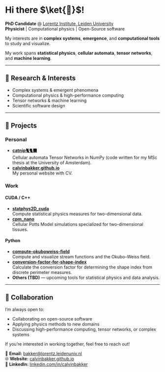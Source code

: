# Hi there $\ket{🐤}$! 

**PhD Candidate** @ [Lorentz Institute, Leiden University](https://www.lorentz.leidenuniv.nl/)  
**Physicist** | Computational physics | Open-Source software

My interests are in **complex systems**, **emergence**, and **computational tools** to study and visualize. 

My work spans **statistical physics**, **cellular automata**, **tensor networks**, and **machine learning**.

---

## 🔬 Research & Interests
- Complex systems & emergent phenomena
- Computational physics & high-performance computing
- Tensor networks & machine learning
- Scientific software design

---

## 📂 Projects

### **Personal**
- **[catnip🐈🐈‍⬛](https://github.com/calvinbakker/catnip)**  
  Cellular automata Tensor Networks in NumPy (code written for my MSc thesis at the University of Amsterdam).
- **[calvinbakker.github.io](https://calvinbakker.github.io/)**  
  My personal website with CV.

### **Work**
#### CUDA / C++
- **[statphys2D_cuda](https://github.com/calvinbakker/statphys2D_cuda)**  
  Compute statistical physics measures for two-dimensional data.
- **[cpm_nano](https://github.com/calvinbakker/cpm_nano)**  
  Cellular Potts Model simulations specialized for two-dimensional tissues.

#### Python
- **[compute-okuboweiss-field](https://github.com/calvinbakker/compute-okuboweiss-field)**  
  Compute and visualize stream functions and the Okubo–Weiss field.
- **[conversion-factor-for-shape-index](https://github.com/calvinbakker/conversion-factor-for-shape-index)**  
  Calculate the conversion factor for determining the shape index from discrete perimeter measures.
- **Others (TBD)** — upcoming tools for statistical physics and data analysis.

---

## 🤝 Collaboration
I’m always open to:
- Collaborating on open-source software
- Applying physics methods to new domains
- Discussing high-performance computing, tensor networks, or complex systems

If you’re interested in working together, feel free to reach out!

📧 **Email:** bakker@lorentz.leidenuniv.nl  
🌐 **Website:** [calvinbakker.github.io](https://calvinbakker.github.io/)  
💼 **LinkedIn:** [linkedin.com/in/calvinbakker](https://nl.linkedin.com/in/calvin-bakker-471b70153)

